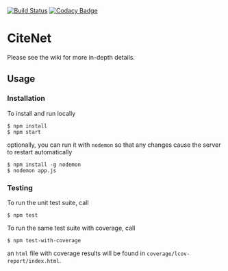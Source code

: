 [![Build Status](https://travis-ci.com/JohnGiorgi/citenet.svg?token=EUZJKa8zDUAWsAbyhiwg&branch=master)](https://travis-ci.com/JohnGiorgi/citenet)
[![Codacy Badge](https://api.codacy.com/project/badge/Grade/b30802de070143a2a6d24328cac01d36)](https://www.codacy.com?utm_source=github.com&amp;utm_medium=referral&amp;utm_content=JohnGiorgi/citenet&amp;utm_campaign=Badge_Grade)

# CiteNet

Please see the wiki for more in-depth details.

## Usage

### Installation

To install and run locally

```
$ npm install
$ npm start
```

optionally, you can run it with `nodemon` so that any changes cause the server to restart automatically

```
$ npm install -g nodemon
$ nodemon app.js
```

### Testing

To run the unit test suite, call

```
$ npm test
```

To run the same test suite with coverage, call

```
$ npm test-with-coverage
```

an `html` file with coverage results will be found in `coverage/lcov-report/index.html`.
